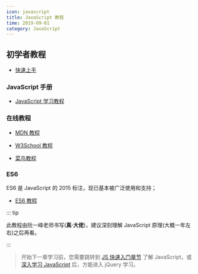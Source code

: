 ```yaml
---
icon: javascript
title: JavaScript 教程
time: 2019-09-01
category: JavaScript
---
```


## 初学者教程

- [快速上手](../language/js/guide/readme.md)

### JavaScript 手册

- [JavaScript 学习教程](../language/js/readme.md)

### 在线教程

- [MDN 教程](https://developer.mozilla.org/zh-CN/docs/Web/JavaScript)
- [W3School 教程](http://www.w3school.com.cn/js/index.asp)

- [菜鸟教程](https://www.runoob.com/js/js-tutorial.html)

### ES6

ES6 是 JavaScript 的 2015 标注，现已基本被广泛使用和支持；

- [ES6 教程](../language/js/es6/readme.md)

::: tip

此教程由阮一峰老师书写(**真·大佬**)，建议深刻理解 JavaScript 原理(大概一年左右)之后再看。

:::

> 开始下一章学习前，您需要跳转到 [JS 快速入门章节](../language/js/guide/readme.md) 了解 JavaScript，或 [深入学习 JavaScript](../language/js/readme.md) 后，方能进入 jQuery 学习。
